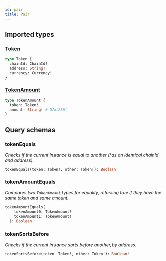 ```yaml
---
id: pair
title: Pair
---
```


## Imported types

### [Token](/uniswapv2/common-types#token)

```graphql
type Token {
  chainId: ChainId!
  address: String!
  currency: Currency!
}
```

### [TokenAmount](/uniswapv2/common-types#tokenamount)

```graphql
type TokenAmount {
  token: Token!
  amount: String! # UInt256!
}
```

## Query schemas

### tokenEquals

_Checks if the current instance is equal to another (has an identical chainId and address)._

```graphql
tokenEquals(token: Token!, other: Token!): Boolean!
```

### tokenAmountEquals

_Compares two `TokenAmount` types for equality, returning true if they have the same token and same amount._

```graphql
tokenAmountEquals(
    tokenAmount0: TokenAmount!
    tokenAmount1: TokenAmount!
  ): Boolean!
```

### tokenSortsBefore

_Checks if the current instance sorts before another, by address._

```graphql
tokenSortsBefore(token: Token!, other: Token!): Boolean!
```
